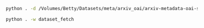 ```bash
python . -d /Volumes/Betty/Datasets/meta/arxiv_oai/arxiv-metadata-oai-snapshot.json -n arxiv -r
```

```bash
python . -w dataset_fetch
```

